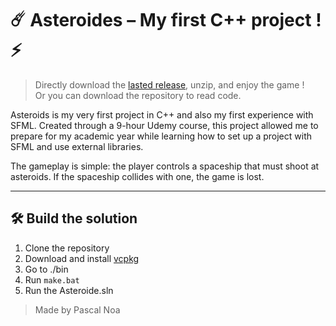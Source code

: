 # ☄️ Asteroides – My first C++ project ! ⚡

> Directly download the [lasted release](https://github.com/PASCAL-Noa/Asteroides/releases/), unzip, and enjoy the game ! \
> Or you can download the repository to read code.

Asteroids is my very first project in C++ and also my first experience with SFML. Created through a 9-hour Udemy course, this project allowed me to prepare for my academic year while learning how to set up a project with SFML and use external libraries.

The gameplay is simple: the player controls a spaceship that must shoot at asteroids. If the spaceship collides with one, the game is lost.

---

## 🛠️ Build the solution
1. Clone the repository
2. Download and install [vcpkg](https://github.com/Microsoft/vcpkg.git)
4. Go to ./bin
5. Run `make.bat`
6. Run the Asteroide.sln

> Made by Pascal Noa
